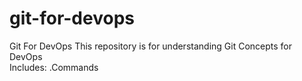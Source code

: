 # git-for-devops
Git For DevOps This repository is for understanding Git Concepts for DevOps  
Includes: 
 .Commands
